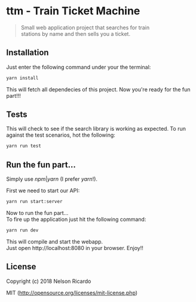 # ttm - Train Ticket Machine

> Small web application project that searches for train \
stations by name and then sells you a ticket.

## Installation

Just enter the following command under your the terminal:

```bash
yarn install
```

This will fetch all dependecies of this project.
Now you're ready for the fun part!!!

## Tests

This will check to see if the search library is working as expected.
To run against the test scenarios, hot the following:

```bash
yarn run test
```

## Run the fun part...

Simply use _npm_|_yarn_ (I prefer _yarn_!).

First we need to start our API:

```bash
yarn run start:server
```

Now to run the fun part...\
To fire up the application just hit the following command:

```bash
yarn run dev
```

This will compile and start the webapp.\
Just open http://localhost:8080 in your browser.
Enjoy!!

## License

Copyright (c) 2018 Nelson Ricardo

MIT (http://opensource.org/licenses/mit-license.php)
